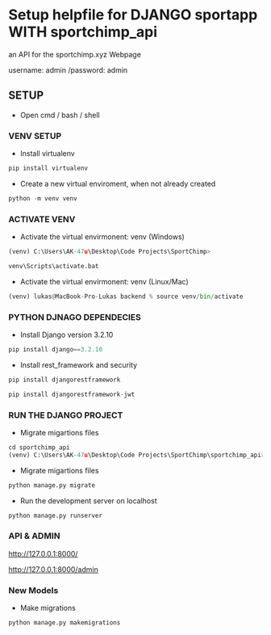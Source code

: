 # Setup helpfile for DJANGO sportapp WITH sportchimp_api
an API for the sportchimp.xyz Webpage

username: admin /password: admin


## SETUP

- Open cmd / bash / shell

### VENV SETUP
- Install virtualenv
```python 
pip install virtualenv
```

- Create a new virtual enviroment, when not already created
```python 
python -m venv venv
```
### ACTIVATE VENV
- Activate the virtual envirmonent: venv (Windows)
```python 
(venv) C:\Users\AK-47u\Desktop\Code Projects\SportChimp>
```
```python 
venv\Scripts\activate.bat
```
- Activate the virtual envirmonent: venv (Linux/Mac)
```python
(venv) lukas@MacBook-Pro-Lukas backend % source venv/bin/activate  
```
### PYTHON DJNAGO DEPENDECIES
- Install Django version 3.2.10
```python 
pip install django==3.2.10
```
- Install rest_framework and security
```python 
pip install djangorestframework 
```
```python 
pip install djangorestframework-jwt 
```

### RUN THE DJANGO PROJECT
- Migrate migartions files
```python 
cd sportchimp_api
(venv) C:\Users\AK-47u\Desktop\Code Projects\SportChimp\sportchimp_api>
```
- Migrate migartions files
```python 
python manage.py migrate
```
- Run the development server on localhost
```python 
python manage.py runserver
```

### API & ADMIN
http://127.0.0.1:8000/

http://127.0.0.1:8000/admin


### New Models
- Make migrations
```python 
python manage.py makemigrations
```




